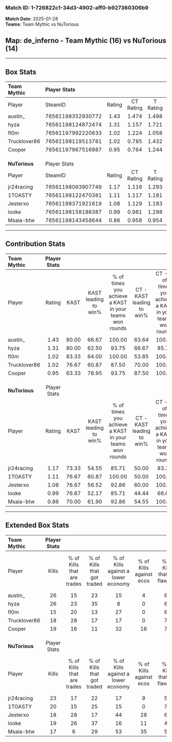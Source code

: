 ### Match ID: 1-726822c1-34d3-4902-aff0-b927360306b9  
**Match Date**: 2025-01-28  
**Teams**: Team Mythic vs NuTorious  

## **Map**: de_inferno - Team Mythic (16) vs NuTorious (14)  
---  

## Box Stats  

| **Team Mythic** | Player Stats      |        |           |          |       |      |       |         |        |      |     |
| :- | :- | :-: | :-: | :-: | :-: | :-: | :-: | :-: | :-: | :-: | :-: |
| Player          | SteamID           | Rating | CT Rating | T Rating | KAST  | ADR  | Kills | Assists | Deaths | K/D  | HS% |
| austin_         | 76561198352930772 |  1.43  |   1.474   |  1.498   | 80.00 | 97.1 |  26   |    8    |   17   | 1.53 | 46  |
| hyza            | 76561198124872474 |  1.31  |   1.157   |  1.721   | 80.00 | 88.6 |  26   |    6    |   22   | 1.18 | 73  |
| fl0m            | 76561197992220633 |  1.02  |   1.224   |  1.058   | 83.33 | 68.4 |  15   |   10    |   19   | 0.79 | 46  |
| Trucklover86    | 76561198119513781 |  1.02  |   0.785   |  1.432   | 76.67 | 72.8 |  18   |    6    |   21   | 0.86 | 72  |
| Cooper          | 76561197967516987 |  0.95  |   0.764   |  1.244   | 63.33 | 56.7 |  19   |    5    |   18   | 1.06 | 15  |
|                 |                   |        |           |          |       |      |       |         |        |      |     |
|                 |                   |        |           |          |       |      |       |         |        |      |     |
|                 |                   |        |           |          |       |      |       |         |        |      |     |
| **NuTorious**   | Player Stats      |        |           |          |       |      |       |         |        |      |     |
| Player          | SteamID           | Rating | CT Rating | T Rating | KAST  | ADR  | Kills | Assists | Deaths | K/D  | HS% |
| jr24racing      | 76561198063907749 |  1.17  |   1.116   |  1.293   | 73.33 | 83.9 |  23   |    4    |   21   | 1.10 | 56  |
| 1TOASTY         | 76561198122470381 |  1.11  |   1.117   |  1.181   | 76.67 | 72.0 |  20   |    6    |   19   | 1.05 | 35  |
| Jesterxo        | 76561198371921619 |  1.08  |   1.129   |  1.183   | 76.67 | 74.3 |  18   |    8    |   18   | 1.00 | 72  |
| looke           | 76561198158186387 |  0.99  |   0.981   |  1.298   | 76.67 | 72.3 |  19   |    6    |   24   | 0.79 | 47  |
| Msaia-btw       | 76561198143458644 |  0.86  |   0.958   |  0.954   | 70.00 | 55.3 |  17   |    3    |   22   | 0.77 | 47  |
---  

## Contribution Stats  

| **Team Mythic** | Player Stats |       |                      |                                                        |                           |                                                             |                          |                                                            |
| :- | :-: | :-: | :-: | :-: | :-: | :-: | :-: | :-: |
| Player          |    Rating    | KAST  | KAST leading to win% | % of times you achieve a KAST in your teams won rounds | CT - KAST leading to win% | CT - % of times you achieve a KAST in your teams won rounds | T - KAST leading to win% | T - % of times you achieve a KAST in your teams won rounds |
| austin_         |     1.43     | 80.00 |        66.67         |                         100.00                         |           63.64           |                           100.00                            |          69.23           |                           100.00                           |
| hyza            |     1.31     | 80.00 |        62.50         |                         93.75                          |           66.67           |                            85.71                            |          60.00           |                           100.00                           |
| fl0m            |     1.02     | 83.33 |        64.00         |                         100.00                         |           53.85           |                           100.00                            |          75.00           |                           100.00                           |
| Trucklover86    |     1.02     | 76.67 |        60.87         |                         87.50                          |           70.00           |                           100.00                            |          53.85           |                           77.78                            |
| Cooper          |     0.95     | 63.33 |        78.95         |                         93.75                          |           87.50           |                           100.00                            |          72.73           |                           88.89                            |
|                 |              |       |                      |                                                        |                           |                                                             |                          |                                                            |
|                 |              |       |                      |                                                        |                           |                                                             |                          |                                                            |
|                 |              |       |                      |                                                        |                           |                                                             |                          |                                                            |
| **NuTorious**   | Player Stats |       |                      |                                                        |                           |                                                             |                          |                                                            |
| Player          |    Rating    | KAST  | KAST leading to win% | % of times you achieve a KAST in your teams won rounds | CT - KAST leading to win% | CT - % of times you achieve a KAST in your teams won rounds | T - KAST leading to win% | T - % of times you achieve a KAST in your teams won rounds |
| jr24racing      |     1.17     | 73.33 |        54.55         |                         85.71                          |           50.00           |                            83.33                            |          58.33           |                           87.50                            |
| 1TOASTY         |     1.11     | 76.67 |        60.87         |                         100.00                         |           50.00           |                           100.00                            |          72.73           |                           100.00                           |
| Jesterxo        |     1.08     | 76.67 |        56.52         |                         92.86                          |           60.00           |                           100.00                            |          53.85           |                           87.50                            |
| looke           |     0.99     | 76.67 |        52.17         |                         85.71                          |           44.44           |                            66.67                            |          57.14           |                           100.00                           |
| Msaia-btw       |     0.86     | 70.00 |        61.90         |                         92.86                          |           54.55           |                           100.00                            |          70.00           |                           87.50                            |
---  

## Extended Box Stats  

| **Team Mythic** | Player Stats |                            |                            |                                    |                         |                              |                                 |        |                             |                                     |                          |                               |                            |
| :- | :-: | :-: | :-: | :-: | :-: | :-: | :-: | :-: | :-: | :-: | :-: | :-: | :-: |
| Player          |    Kills     | % of Kills that are trades | % of Kills that got traded | % of Kills against a lower economy | % of Kills against ecos | % of Kills that are flawless | % of Kills that are close duels | Deaths | % of Deaths that get traded | % of Deaths against a lower economy | % of Deaths against ecos | % of Deaths that are flawless | % of Deaths that are close |
| austin_         |      26      |             15             |             23             |                 15                 |            4            |              69              |                4                |   17   |             18              |                 12                  |            6             |              59               |             0              |
| hyza            |      26      |             23             |             35             |                 8                  |            0            |              69              |                8                |   22   |             32              |                 14                  |            0             |              68               |             0              |
| fl0m            |      15      |             20             |             13             |                 27                 |            0            |              60              |                0                |   19   |             37              |                 21                  |            5             |              47               |             26             |
| Trucklover86    |      18      |             28             |             17             |                 17                 |            0            |              78              |               11                |   21   |             24              |                 24                  |            5             |              38               |             19             |
| Cooper          |      19      |             16             |             11             |                 32                 |           16            |              74              |                0                |   18   |             17              |                 11                  |            0             |              89               |             0              |
|                 |              |                            |                            |                                    |                         |                              |                                 |        |                             |                                     |                          |                               |                            |
|                 |              |                            |                            |                                    |                         |                              |                                 |        |                             |                                     |                          |                               |                            |
|                 |              |                            |                            |                                    |                         |                              |                                 |        |                             |                                     |                          |                               |                            |
| **NuTorious**   | Player Stats |                            |                            |                                    |                         |                              |                                 |        |                             |                                     |                          |                               |                            |
| Player          |    Kills     | % of Kills that are trades | % of Kills that got traded | % of Kills against a lower economy | % of Kills against ecos | % of Kills that are flawless | % of Kills that are close duels | Deaths | % of Deaths that get traded | % of Deaths against a lower economy | % of Deaths against ecos | % of Deaths that are flawless | % of Deaths that are close |
| jr24racing      |      23      |             17             |             22             |                 17                 |            9            |              57              |               17                |   21   |             10              |                 24                  |            10            |              71               |             5              |
| 1TOASTY         |      20      |             15             |             25             |                 15                 |            0            |              75              |                5                |   19   |             11              |                 11                  |            0             |              79               |             0              |
| Jesterxo        |      18      |             28             |             17             |                 44                 |           28            |              61              |               11                |   18   |             22              |                  6                  |            0             |              50               |             6              |
| looke           |      19      |             26             |             37             |                 16                 |           11            |              47              |                0                |   24   |             33              |                 17                  |            4             |              67               |             8              |
| Msaia-btw       |      17      |             6              |             29             |                 53                 |           35            |              59              |               12                |   22   |             27              |                 14                  |            9             |              86               |             5              |

